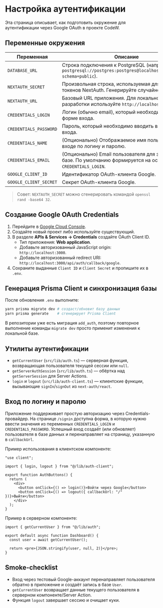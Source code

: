 # Настройка аутентификации

Эта страница описывает, как подготовить окружение для аутентификации через Google OAuth в проекте CodeW.

## Переменные окружения

| Переменная             | Описание                                                                                                         |
| ---------------------- | ---------------------------------------------------------------------------------------------------------------- |
| `DATABASE_URL`         | Строка подключения к PostgreSQL (например, `postgresql://postgres:postgres@localhost:5432/codew?schema=public`). |
| `NEXTAUTH_SECRET`      | Произвольная строка, используемая для подписи токенов NextAuth. Генерируйте случайное значение.                  |
| `NEXTAUTH_URL`         | Базовый URL приложения. Для локальной разработки используйте `http://localhost:3000`.                            |
| `CREDENTIALS_LOGIN`    | Логин (обычно email), который необходимо вводить в форме входа.                                                  |
| `CREDENTIALS_PASSWORD` | Пароль, который необходимо вводить в форме входа.                                                                |
| `CREDENTIALS_NAME`     | (Опционально) Отображаемое имя пользователя при входе по логину и паролю.                                        |
| `CREDENTIALS_EMAIL`    | (Опционально) Email пользователя для записей в базе. По умолчанию формируется на основе `CREDENTIALS_LOGIN`.     |
| `GOOGLE_CLIENT_ID`     | Идентификатор OAuth-клиента Google.                                                                              |
| `GOOGLE_CLIENT_SECRET` | Секрет OAuth-клиента Google.                                                                                     |

> Совет: `NEXTAUTH_SECRET` можно сгенерировать командой `openssl rand -base64 32`.

## Создание Google OAuth Credentials

1. Перейдите в [Google Cloud Console](https://console.cloud.google.com/).
2. Создайте новый проект либо используйте существующий.
3. В разделе **APIs & Services → Credentials** создайте OAuth Client ID.
   - Тип приложения: **Web application**.
   - Добавьте авторизованный JavaScript origin: `http://localhost:3000`.
   - Добавьте авторизованный redirect URI: `http://localhost:3000/api/auth/callback/google`.
4. Сохраните выданные `Client ID` и `Client Secret` и пропишите их в `.env`.

## Генерация Prisma Client и синхронизация базы

После обновления `.env` выполните:

```bash
yarn prisma migrate dev # создаст/обновит базу данных
yarn prisma generate    # сгенерирует Prisma Client
```

В репозитории уже есть миграция `add_auth`, поэтому повторное выполнение команды `migrate dev` просто применит изменения к локальной базе.

## Утилиты аутентификации

- `getCurrentUser` (`src/lib/auth.ts`) — серверная функция, возвращающая пользователя текущей сессии или `null`.
- `getServerAuthSession` (`src/lib/auth.ts`) — обёртка над `getServerSession` для Server Actions.
- `login` и `logout` (`src/lib/auth-client.ts`) — клиентские функции, вызывающие `signIn`/`signOut` из `next-auth/react`.

## Вход по логину и паролю

Приложение поддерживает простую авторизацию через Credentials-провайдер. На странице `/signin` доступна форма, в которую нужно ввести значения из переменных `CREDENTIALS_LOGIN` и `CREDENTIALS_PASSWORD`. Успешный вход создаёт (или обновляет) пользователя в базе данных и перенаправляет на страницу, указанную в `callbackUrl`.

Пример использования в клиентском компоненте:

```tsx
"use client";

import { login, logout } from "@/lib/auth-client";

export function AuthButtons() {
  return (
    <div>
      <button onClick={() => login()}>Войти через Google</button>
      <button onClick={() => logout({ callbackUrl: "/" })}>Выйти</button>
    </div>
  );
}
```

Пример в серверном компоненте:

```tsx
import { getCurrentUser } from "@/lib/auth";

export default async function Dashboard() {
  const user = await getCurrentUser();

  return <pre>{JSON.stringify(user, null, 2)}</pre>;
}
```

## Smoke-checklist

- Вход через тестовый Google-аккаунт перенаправляет пользователя обратно в приложение и создаёт запись в базе `User`.
- `getCurrentUser` возвращает данные текущего пользователя в серверном компоненте/Server Action.
- Функция `logout` завершает сессию и очищает куки.
